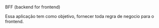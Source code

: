 
 BFF (backend for frontend)
 
 
 Essa aplicação tem como objetivo, fornecer toda regra de negocio para o frontend.
 
 
 
 
